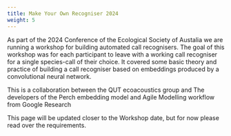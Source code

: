 ```yaml
---
title: Make Your Own Recogniser 2024
weight: 5
---
```


As part of the 2024 Conference of the Ecological Society of Austalia we are running a workshop for building automated call recognisers. The goal of this workshop was for each participant to leave with a working call recogniser for a single species-call of their choice. It covered some basic theory and practice of building a call recogniser based on embeddings produced by a convolutional neural network. 

This is a collaboration between the QUT ecoacoustics group and The developers of the Perch embedding model and Agile Modelling workflow from Google Research 

This page will be updated closer to the Workshop date, but for now please read over the requirements.

